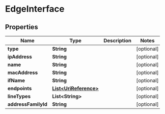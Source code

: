 
# EdgeInterface

## Properties
Name | Type | Description | Notes
------------ | ------------- | ------------- | -------------
**type** | **String** |  |  [optional]
**ipAddress** | **String** |  |  [optional]
**name** | **String** |  |  [optional]
**macAddress** | **String** |  |  [optional]
**ifName** | **String** |  |  [optional]
**endpoints** | [**List&lt;UriReference&gt;**](UriReference.md) |  |  [optional]
**lineTypes** | **List&lt;String&gt;** |  |  [optional]
**addressFamilyId** | **String** |  |  [optional]



